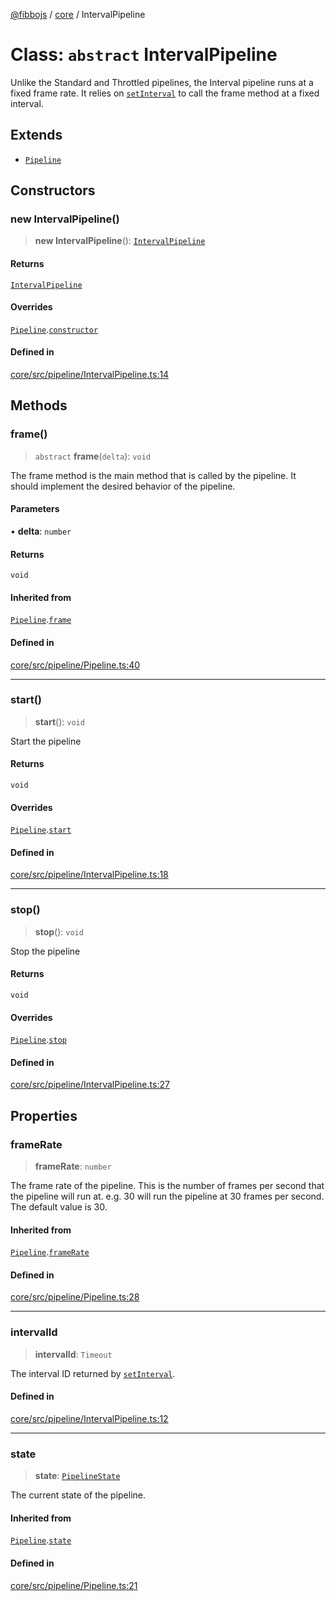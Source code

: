 [@fibbojs](/api/index) / [core](/api/core) / IntervalPipeline

# Class: `abstract` IntervalPipeline

Unlike the Standard and Throttled pipelines, the Interval pipeline runs at a fixed frame rate.
It relies on [`setInterval`](https://developer.mozilla.org/en-US/docs/Web/API/Window/setInterval) to call the frame method at a fixed interval.

## Extends

- [`Pipeline`](Pipeline.md)

## Constructors

### new IntervalPipeline()

> **new IntervalPipeline**(): [`IntervalPipeline`](IntervalPipeline.md)

#### Returns

[`IntervalPipeline`](IntervalPipeline.md)

#### Overrides

[`Pipeline`](Pipeline.md).[`constructor`](Pipeline.md#constructors)

#### Defined in

[core/src/pipeline/IntervalPipeline.ts:14](https://github.com/fibbojs/fibbo/blob/75419f67767d6eabd45ee5e8c5b1df60af1ac8f3/packages/core/src/pipeline/IntervalPipeline.ts#L14)

## Methods

### frame()

> `abstract` **frame**(`delta`): `void`

The frame method is the main method that is called by the pipeline.
It should implement the desired behavior of the pipeline.

#### Parameters

• **delta**: `number`

#### Returns

`void`

#### Inherited from

[`Pipeline`](Pipeline.md).[`frame`](Pipeline.md#frame)

#### Defined in

[core/src/pipeline/Pipeline.ts:40](https://github.com/fibbojs/fibbo/blob/75419f67767d6eabd45ee5e8c5b1df60af1ac8f3/packages/core/src/pipeline/Pipeline.ts#L40)

***

### start()

> **start**(): `void`

Start the pipeline

#### Returns

`void`

#### Overrides

[`Pipeline`](Pipeline.md).[`start`](Pipeline.md#start)

#### Defined in

[core/src/pipeline/IntervalPipeline.ts:18](https://github.com/fibbojs/fibbo/blob/75419f67767d6eabd45ee5e8c5b1df60af1ac8f3/packages/core/src/pipeline/IntervalPipeline.ts#L18)

***

### stop()

> **stop**(): `void`

Stop the pipeline

#### Returns

`void`

#### Overrides

[`Pipeline`](Pipeline.md).[`stop`](Pipeline.md#stop)

#### Defined in

[core/src/pipeline/IntervalPipeline.ts:27](https://github.com/fibbojs/fibbo/blob/75419f67767d6eabd45ee5e8c5b1df60af1ac8f3/packages/core/src/pipeline/IntervalPipeline.ts#L27)

## Properties

### frameRate

> **frameRate**: `number`

The frame rate of the pipeline.
This is the number of frames per second that the pipeline will run at.
e.g. 30 will run the pipeline at 30 frames per second.
The default value is 30.

#### Inherited from

[`Pipeline`](Pipeline.md).[`frameRate`](Pipeline.md#framerate)

#### Defined in

[core/src/pipeline/Pipeline.ts:28](https://github.com/fibbojs/fibbo/blob/75419f67767d6eabd45ee5e8c5b1df60af1ac8f3/packages/core/src/pipeline/Pipeline.ts#L28)

***

### intervalId

> **intervalId**: `Timeout`

The interval ID returned by [`setInterval`](https://developer.mozilla.org/en-US/docs/Web/API/Window/setInterval).

#### Defined in

[core/src/pipeline/IntervalPipeline.ts:12](https://github.com/fibbojs/fibbo/blob/75419f67767d6eabd45ee5e8c5b1df60af1ac8f3/packages/core/src/pipeline/IntervalPipeline.ts#L12)

***

### state

> **state**: [`PipelineState`](../enumerations/PipelineState.md)

The current state of the pipeline.

#### Inherited from

[`Pipeline`](Pipeline.md).[`state`](Pipeline.md#state)

#### Defined in

[core/src/pipeline/Pipeline.ts:21](https://github.com/fibbojs/fibbo/blob/75419f67767d6eabd45ee5e8c5b1df60af1ac8f3/packages/core/src/pipeline/Pipeline.ts#L21)
